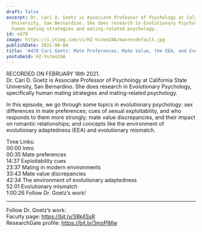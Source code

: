 ```yaml
---
draft: false
excerpt: Dr. Cari D. Goetz is Associate Professor of Psychology at California State
  University, San Bernardino. She does research in Evolutionary Psychology, specifically
  human mating strategies and mating-related psychology.
id: e478
image: https://i.ytimg.com/vi/HZ-VvJeoZ4A/maxresdefault.jpg
publishDate: 2021-06-04
title: '#478 Cari Goetz: Mate Preferences, Mate Value, the EEA, and Evolutionary Mismatch'
youtubeid: HZ-VvJeoZ4A
---
```

RECORDED ON FEBRUARY 18th 2021.  
Dr. Cari D. Goetz is Associate Professor of Psychology at California State University, San Bernardino. She does research in Evolutionary Psychology, specifically human mating strategies and mating-related psychology.

In this episode, we go through some topics in evolutionary psychology: sex differences in mate preferences; cues of sexual exploitability, and who responds to them more strongly; mate value discrepancies, and their impact on romantic relationships; and concepts like the environment of evolutionary adaptedness (EEA) and evolutionary mismatch.

Time Links:  
00:00 Intro  
00:35  Mate preferences  
14:37  Exploitability cues  
23:37  Mating in modern environments  
33:43  Mate value discrepancies  
42:34  The environment of evolutionary adaptedness  
52:01  Evolutionary mismatch  
1:00:26  Follow Dr. Goetz’s work!

---

Follow Dr. Goetz’s work:  
Faculty page: https://bit.ly/38k4SsR  
ResearchGate profile: https://bit.ly/3msPlMw
